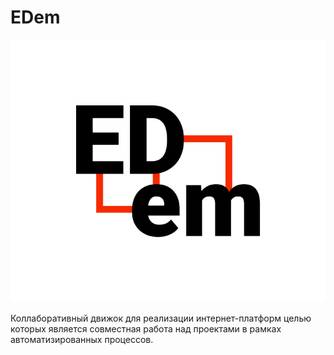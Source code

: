 # EDem

![Edem-Logo](../_media/logo-edem.png ":size=150")

Коллаборативный движок для реализации интернет-платформ целью которых является совместная работа над проектами в рамках автоматизированных процессов.
